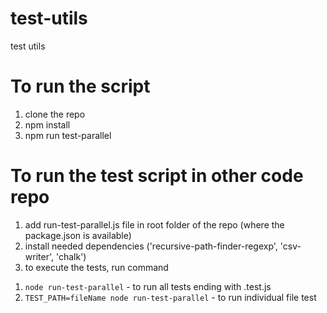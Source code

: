 # test-utils
test utils

# To run the script
1. clone the repo
2. npm install
3. npm run test-parallel

# To run the test script in other code repo
1. add run-test-parallel.js file in root folder of the repo (where the package.json is available)
2. install needed dependencies ('recursive-path-finder-regexp', 'csv-writer', 'chalk')
3. to execute the tests, run command 
  1) `node run-test-parallel` - to run all tests ending with .test.js
  2) `TEST_PATH=fileName node run-test-parallel` - to run individual file test
